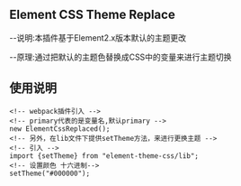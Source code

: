## Element CSS Theme Replace
--说明:本插件基于Element2.x版本默认的主题更改

--原理:通过把默认的主题色替换成CSS中的变量来进行主题切换

## 使用说明
```
<!-- webpack插件引入 -->
<!-- primary代表的是变量名,默认primary -->
new ElementCssReplaced();
<!-- 另外，在lib文件下提供setTheme方法，来进行更换主题 -->
<!-- 引入 -->
import {setTheme} from "element-theme-css/lib";
<!-- 设置颜色 十六进制-->
setTheme("#000000");
